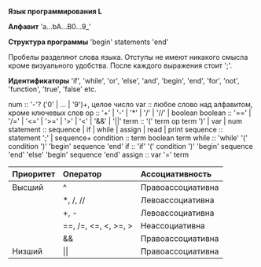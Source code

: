 **Язык программирования L**

**Алфавит** 
'a...bA...B0...9_'

**Структура программы**
'begin' statements 'end'

Пробелы разделяют слова языка. Отступы не имеют никакого смысла кроме визуального удобства. После каждого выражения стоит ';'.



**Идентификаторы**
'if', 'while', 'or', 'else', 'and', 'begin', 'end', 'for', 'not', 'function', 'true', 'false' etc.

num :: '-'? ('0' | ... | '9')+, целое число
var :: любое слово над алфавитом, кроме ключевых слов
op :: '+' | '-' | '*' | '/' | '//' | boolean
boolean :: '==' | '/=' | '<=' | '>=' | '>' | '<' | '&&' | '||'
term :: '(' term op term ')' | var | num
statement :: sequence | if | while | assign | read | print
sequence :: statement ';' | sequence+
condition :: term boolean term
while :: 'while' '(' condition ')' 'begin' sequence 'end'
if :: 'if' '(' condition ')' 'begin' sequence 'end' 'else' 'begin' sequence 'end'
assign :: var '=' term


 | Приоритет | Оператор             | Ассоциативность   |
 | :-------- | :------------------- | :---------------- |
 | Высший    | ^                    | Правоассоциативна |
 |           | *, /, //             | Левоассоциативна  |
 |           | +, -                 | Левоассоциативна  |
 |           | ==, /=, <=, <, >=, > | Неассоциативна    |
 |           | &&                   | Правоассоциативна |
 | Низший    | \|\|                 | Правоассоциативна |
